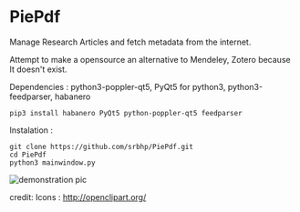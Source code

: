 # PiePdf
Manage Research Articles  and fetch metadata from the internet. 

Attempt to  make a opensource an alternative to Mendeley, Zotero because It doesn't exist.

Dependencies : python3-poppler-qt5, PyQt5 for python3, python3-feedparser, habanero

`pip3 install habanero PyQt5 python-poppler-qt5 feedparser`

Instalation :


```
git clone https://github.com/srbhp/PiePdf.git
cd PiePdf
python3 mainwindow.py
```



![demonstration pic](https://github.com/srbhp/PiePdf/raw/master/Screenshot.png)


credit: Icons : http://openclipart.org/
